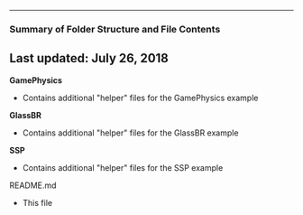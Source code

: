 --------------------------------------------------
### Summary of Folder Structure and File Contents
Last updated: July 26, 2018
--------------------------------------------------

**GamePhysics**
  - Contains additional "helper" files for the GamePhysics example

**GlassBR**
  - Contains additional "helper" files for the GlassBR example

**SSP**
  - Contains additional "helper" files for the SSP example

README.md
  - This file